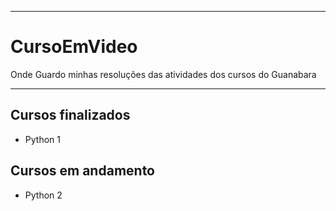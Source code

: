 ----
# CursoEmVideo

Onde Guardo minhas resoluções das atividades dos cursos do Guanabara

----
## Cursos finalizados
- Python 1

## Cursos em andamento
- Python 2
